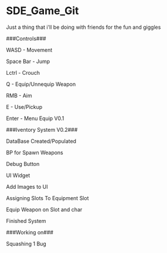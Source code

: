 # SDE_Game_Git

Just a thing that i'll be doing with friends for the fun and giggles

###Controls###

WASD - Movement

Space Bar - Jump

Lctrl - Crouch

Q - Equip/Unnequip Weapon

RMB - Aim

E - Use/Pickup

Enter - Menu Equip V0.1


###Iventory System V0.2###

DataBase Created/Populated

BP for Spawn Weapons

Debug Button

UI Widget

Add Images to UI

Assigning Slots To Equipment Slot

Equip Weapon on Slot and char

Finished System

###Working on###

Squashing 1 Bug


